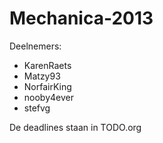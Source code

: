 Mechanica-2013
==============

Deelnemers:

- KarenRaets 
- Matzy93    
- NorfairKing
- nooby4ever 
- stefvg     

De deadlines staan in TODO.org